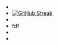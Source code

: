 -
- [![GitHub Streak](https://streak-stats.demolab.com?user=valiantlynx)](https://git.io/streak-stats)
-
- fdf
-
-